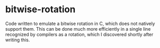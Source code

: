 # bitwise-rotation
Code written to emulate a bitwise rotation in C, which does not natively support them.
This can be done much more efficiently in a single line recognized by compilers as a rotation, which I discovered shortly after writing this.
